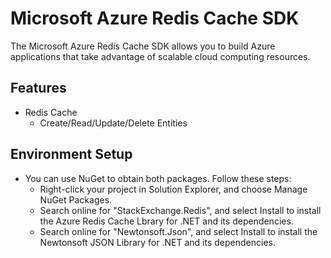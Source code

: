 ﻿# Microsoft Azure Redis Cache SDK

 The Microsoft Azure Redis Cache SDK allows you to build Azure applications that take advantage of scalable cloud computing resources.

## Features

- Redis Cache
    - Create/Read/Update/Delete Entities
    
## Environment Setup

- You can use NuGet to obtain both packages. Follow these steps:
  - Right-click your project in Solution Explorer, and choose Manage NuGet Packages.
  - Search online for "StackExchange.Redis", and select Install to install the Azure Redis Cache Lbrary for .NET and its dependencies. 
  - Search online for "Newtonsoft.Json", and select Install to install the Newtonsoft JSON Library for .NET and its dependencies.
